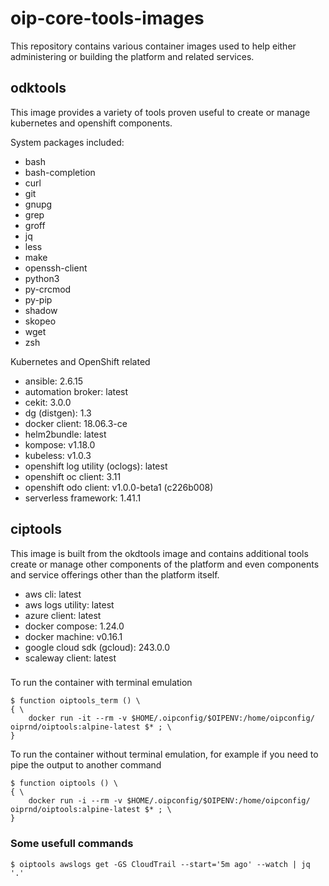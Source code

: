 # oip-core-tools-images

This repository contains various container images used to help either administering or building the platform and related services.

## odktools

This image provides a variety of tools proven useful to create or manage kubernetes and openshift components.

System packages included:
-  bash
-  bash-completion
-  curl
-  git
-  gnupg
-  grep
-  groff
-  jq
-  less
-  make
-  openssh-client
-  python3
-  py-crcmod
-  py-pip
-  shadow
-  skopeo
-  wget
-  zsh

Kubernetes and OpenShift related
-  ansible: 2.6.15
-  automation broker: latest
-  cekit: 3.0.0
-  dg (distgen): 1.3
-  docker client: 18.06.3-ce
-  helm2bundle: latest
-  kompose: v1.18.0
-  kubeless: v1.0.3
-  openshift log utility (oclogs): latest
-  openshift oc client: 3.11
-  openshift odo client: v1.0.0-beta1 (c226b008)
-  serverless framework: 1.41.1


## ciptools

This image is built from the okdtools image and contains additional tools create or manage other components of the platform and even components and service offerings other than the platform itself.

 -  aws cli: latest
 -  aws logs utility: latest
 -  azure client: latest
 -  docker compose: 1.24.0
 -  docker machine: v0.16.1
 -  google cloud sdk (gcloud): 243.0.0
 -  scaleway client: latest

### 

To run the container with terminal emulation

```
$ function oiptools_term () \
{ \
    docker run -it --rm -v $HOME/.oipconfig/$OIPENV:/home/oipconfig/ oiprnd/oiptools:alpine-latest $* ; \
}
```

To run the container without terminal emulation, for example if you need to pipe the output to another command

```
$ function oiptools () \
{ \
    docker run -i --rm -v $HOME/.oipconfig/$OIPENV:/home/oipconfig/ oiprnd/oiptools:alpine-latest $* ; \
}
```

### Some usefull commands

```
$ oiptools awslogs get -GS CloudTrail --start='5m ago' --watch | jq '.'
```

